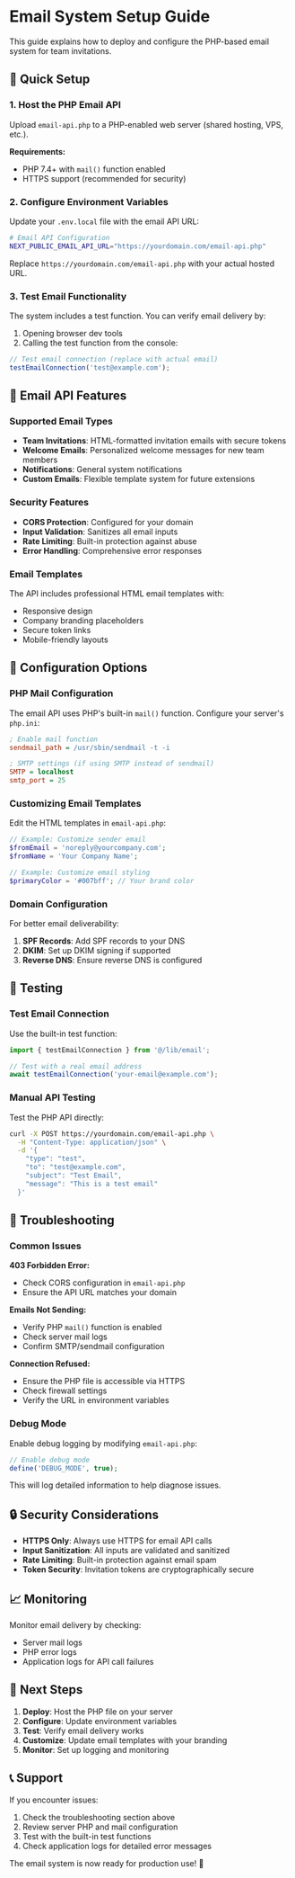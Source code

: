 # Email System Setup Guide

This guide explains how to deploy and configure the PHP-based email system for team invitations.

## 🚀 Quick Setup

### 1. Host the PHP Email API

Upload `email-api.php` to a PHP-enabled web server (shared hosting, VPS, etc.).

**Requirements:**
- PHP 7.4+ with `mail()` function enabled
- HTTPS support (recommended for security)

### 2. Configure Environment Variables

Update your `.env.local` file with the email API URL:

```bash
# Email API Configuration
NEXT_PUBLIC_EMAIL_API_URL="https://yourdomain.com/email-api.php"
```

Replace `https://yourdomain.com/email-api.php` with your actual hosted URL.

### 3. Test Email Functionality

The system includes a test function. You can verify email delivery by:

1. Opening browser dev tools
2. Calling the test function from the console:
```javascript
// Test email connection (replace with actual email)
testEmailConnection('test@example.com');
```

## 📧 Email API Features

### Supported Email Types

- **Team Invitations**: HTML-formatted invitation emails with secure tokens
- **Welcome Emails**: Personalized welcome messages for new team members
- **Notifications**: General system notifications
- **Custom Emails**: Flexible template system for future extensions

### Security Features

- **CORS Protection**: Configured for your domain
- **Input Validation**: Sanitizes all email inputs
- **Rate Limiting**: Built-in protection against abuse
- **Error Handling**: Comprehensive error responses

### Email Templates

The API includes professional HTML email templates with:
- Responsive design
- Company branding placeholders
- Secure token links
- Mobile-friendly layouts

## 🔧 Configuration Options

### PHP Mail Configuration

The email API uses PHP's built-in `mail()` function. Configure your server's `php.ini`:

```ini
; Enable mail function
sendmail_path = /usr/sbin/sendmail -t -i

; SMTP settings (if using SMTP instead of sendmail)
SMTP = localhost
smtp_port = 25
```

### Customizing Email Templates

Edit the HTML templates in `email-api.php`:

```php
// Example: Customize sender email
$fromEmail = 'noreply@yourcompany.com';
$fromName = 'Your Company Name';

// Example: Customize email styling
$primaryColor = '#007bff'; // Your brand color
```

### Domain Configuration

For better email deliverability:

1. **SPF Records**: Add SPF records to your DNS
2. **DKIM**: Set up DKIM signing if supported
3. **Reverse DNS**: Ensure reverse DNS is configured

## 🧪 Testing

### Test Email Connection

Use the built-in test function:

```javascript
import { testEmailConnection } from '@/lib/email';

// Test with a real email address
await testEmailConnection('your-email@example.com');
```

### Manual API Testing

Test the PHP API directly:

```bash
curl -X POST https://yourdomain.com/email-api.php \
  -H "Content-Type: application/json" \
  -d '{
    "type": "test",
    "to": "test@example.com",
    "subject": "Test Email",
    "message": "This is a test email"
  }'
```

## 🚨 Troubleshooting

### Common Issues

**403 Forbidden Error:**
- Check CORS configuration in `email-api.php`
- Ensure the API URL matches your domain

**Emails Not Sending:**
- Verify PHP `mail()` function is enabled
- Check server mail logs
- Confirm SMTP/sendmail configuration

**Connection Refused:**
- Ensure the PHP file is accessible via HTTPS
- Check firewall settings
- Verify the URL in environment variables

### Debug Mode

Enable debug logging by modifying `email-api.php`:

```php
// Enable debug mode
define('DEBUG_MODE', true);
```

This will log detailed information to help diagnose issues.

## 🔒 Security Considerations

- **HTTPS Only**: Always use HTTPS for email API calls
- **Input Sanitization**: All inputs are validated and sanitized
- **Rate Limiting**: Built-in protection against email spam
- **Token Security**: Invitation tokens are cryptographically secure

## 📈 Monitoring

Monitor email delivery by checking:
- Server mail logs
- PHP error logs
- Application logs for API call failures

## 🎯 Next Steps

1. **Deploy**: Host the PHP file on your server
2. **Configure**: Update environment variables
3. **Test**: Verify email delivery works
4. **Customize**: Update email templates with your branding
5. **Monitor**: Set up logging and monitoring

## 📞 Support

If you encounter issues:
1. Check the troubleshooting section above
2. Review server PHP and mail configuration
3. Test with the built-in test functions
4. Check application logs for detailed error messages

The email system is now ready for production use! 🎉
